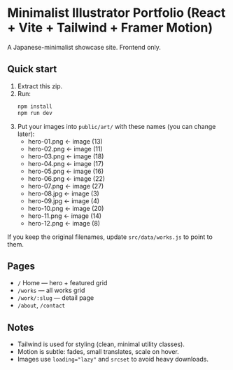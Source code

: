 # Minimalist Illustrator Portfolio (React + Vite + Tailwind + Framer Motion)

A Japanese-minimalist showcase site. Frontend only.

## Quick start
1. Extract this zip.
2. Run:
   ```bash
   npm install
   npm run dev
   ```
3. Put your images into `public/art/` with these names (you can change later):
   - hero-01.png ← image (13)
   - hero-02.png ← image (11)
   - hero-03.png ← image (18)
   - hero-04.png ← image (17)
   - hero-05.png ← image (16)
   - hero-06.png ← image (22)
   - hero-07.png ← image (27)
   - hero-08.jpg ← image (3)
   - hero-09.jpg ← image (4)
   - hero-10.png ← image (20)
   - hero-11.png ← image (14)
   - hero-12.png ← image (8)

If you keep the original filenames, update `src/data/works.js` to point to them.

## Pages
- `/` Home — hero + featured grid
- `/works` — all works grid
- `/work/:slug` — detail page
- `/about`, `/contact`

## Notes
- Tailwind is used for styling (clean, minimal utility classes).
- Motion is subtle: fades, small translates, scale on hover.
- Images use `loading="lazy"` and `srcset` to avoid heavy downloads.
